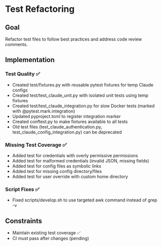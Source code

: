 # Test Refactoring

## Goal
Refactor test files to follow best practices and address code review comments.

## Implementation

### Test Quality ✅
- Created test/fixtures.py with reusable pytest fixtures for temp Claude configs
- Created test/test_claude_unit.py with isolated unit tests using temp fixtures
- Created test/test_claude_integration.py for slow Docker tests (marked with @pytest.mark.integration)
- Updated pyproject.toml to register integration marker
- Created conftest.py to make fixtures available to all tests
- Old test files (test_claude_authentication.py, test_claude_config_integration.py) can be deprecated

### Missing Test Coverage ✅
- Added test for credentials with overly permissive permissions
- Added test for malformed credentials (invalid JSON, missing fields)
- Added test for config files as symbolic links
- Added test for missing config directory/files
- Added test for user override with custom home directory

### Script Fixes ✅
- Fixed scripts/develop.sh to use targeted awk command instead of grep -v

## Constraints
- Maintain existing test coverage ✅
- CI must pass after changes (pending)

